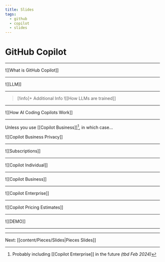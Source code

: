 ```yaml
---
title: Slides
tags:
  - github
  - copilot
  - slides
---
```

# GitHub Copilot

---

![[What is GitHub Copilot]] 

---
![[LLM]]

---

> [!info]+ Additional Info
> ![[How LLMs are trained]]

---
  
![[How AI Coding Copilots Work]] 

---

Unless you use [[Copilot Business]][^1], in which case...

![[Copilot Business Privacy]]

---

![[Subscriptions]]

---

![[Copilot Individual]]

---

![[Copilot Business]]

---

![[Copilot Enterprise]]

---

![[Copilot Pricing Estimates]]

---

![[DEMO]]

---
  
[^1]: Probably including [[Copilot Enterprise]] in the future _(tbd Feb 2024)_

---

Next: [[content/Pieces/Slides|Pieces Slides]]
